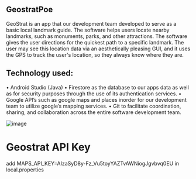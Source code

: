  GeostratPoe
 -------------------------------------------
GeoStrat is an app that our development team developed to serve as a basic local landmark guide. 
The software helps users locate nearby landmarks, such as monuments, parks, and other attractions. 
The software gives the user directions for the quickest path to a specific landmark. 
The user may see this location data via an aesthetically pleasing GUI, and it uses the GPS to track the user's location, so they always know where they are.

Technology used:
------------------------------------------
•	Android Studio (Java) 
•	Firestore as the database to our apps data as well as for security purposes through the use of its authentication services. 
•	Google API’s such as google maps and places inorder for our development team to utilize google’s mapping services.
•	Git to facilitate coordination, sharing, and collaboration across the entire software development team.

![image](https://github.com/Mckyle-Singh/Geostrat/assets/80856342/d1744e17-4871-4edf-9357-24046da2e7c7)


# Geostrat API Key
add MAPS_API_KEY=AIzaSyD8y-Fz_Vu5toyYAZTvAWNiogJgvbvq0EU in local.properties
